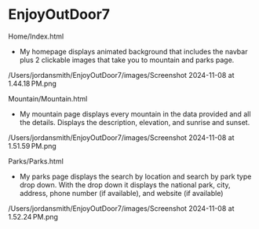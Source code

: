 # EnjoyOutDoor7

 Home/Index.html
- My homepage displays animated background that includes the navbar plus 2 clickable images that take you to mountain and parks page.

/Users/jordansmith/EnjoyOutDoor7/images/Screenshot 2024-11-08 at 1.44.18 PM.png







 Mountain/Mountain.html
- My mountain page displays every mountain in the data provided and all the details. Displays the description, elevation, and sunrise and sunset.

/Users/jordansmith/EnjoyOutDoor7/images/Screenshot 2024-11-08 at 1.51.59 PM.png






 Parks/Parks.html
- My parks page displays the search by location and search by park type drop down. With the drop down it displays the national park, city, address, phone number (if available), and website (if available)

/Users/jordansmith/EnjoyOutDoor7/images/Screenshot 2024-11-08 at 1.52.24 PM.png



